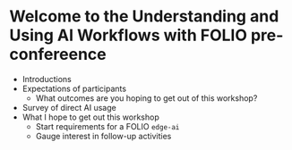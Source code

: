 # Welcome to the Understanding and Using AI Workflows with FOLIO pre-confereence

- Introductions 
- Expectations of participants 
  - What outcomes are you hoping to get out of this workshop?
- Survey of direct AI usage
- What I hope to get out this workshop
  - Start requirements for a FOLIO `edge-ai`
  - Gauge interest in follow-up activities 
